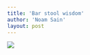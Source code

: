 ```yaml
---
title: 'Bar stool wisdom'
author: 'Noam Sain'
layout: post
---
```


[![](http://2.bp.blogspot.com/_8aN4krk1nsk/Si6AJ-BSdvI/AAAAAAAAALQ/IHyT1nAIWkA/s400/image001.jpg)](http://2.bp.blogspot.com/_8aN4krk1nsk/Si6AJ-BSdvI/AAAAAAAAALQ/IHyT1nAIWkA/s1600-h/image001.jpg)
